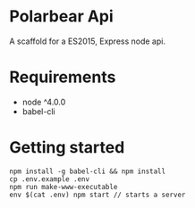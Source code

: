# Polarbear Api

A scaffold for a ES2015, Express node api.

# Requirements

* node ^4.0.0
* babel-cli

# Getting started

```
npm install -g babel-cli && npm install
cp .env.example .env
npm run make-www-executable
env $(cat .env) npm start // starts a server
```
